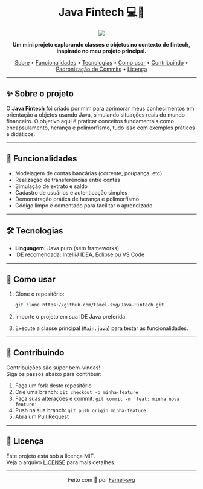 <h1 align="center">Java Fintech 💻💸</h1>

<p align="center">
  <img src="https://img.shields.io/badge/Java-ED8B00?style=for-the-badge&logo=java&logoColor=white"/>
</p>

<p align="center">
  <b>Um mini projeto explorando classes e objetos no contexto de fintech, inspirado no meu projeto principal.</b>
</p>

<p align="center">
 <a href="#-sobre-o-projeto">Sobre</a> •
 <a href="#-funcionalidades">Funcionalidades</a> •
 <a href="#-tecnologias">Tecnologias</a> •
 <a href="#-como-usar">Como usar</a> •
 <a href="#-contribuindo">Contribuindo</a> •
 <a href="#-padronização-de-commits">Padronização de Commits</a> •
 <a href="#-licença">Licença</a>
</p>

---

## ✨ Sobre o projeto

O **Java Fintech** foi criado por mim para aprimorar meus conhecimentos em orientação a objetos usando Java, simulando situações reais do mundo financeiro. O objetivo aqui é praticar conceitos fundamentais como encapsulamento, herança e polimorfismo, tudo isso com exemplos práticos e didáticos.

---

## 🚀 Funcionalidades

- Modelagem de contas bancárias (corrente, poupança, etc)
- Realização de transferências entre contas
- Simulação de extrato e saldo
- Cadastro de usuários e autenticação simples
- Demonstração prática de herança e polimorfismo
- Código limpo e comentado para facilitar o aprendizado

---

## 🛠 Tecnologias

- **Linguagem:** Java puro (sem frameworks)
- IDE recomendada: IntelliJ IDEA, Eclipse ou VS Code

---

## 🏁 Como usar

1. Clone o repositório:
   ```bash
   git clone https://github.com/Famel-svg/Java-Fintech.git
   ```

2. Importe o projeto em sua IDE Java preferida.

3. Execute a classe principal (`Main.java`) para testar as funcionalidades.

---

## 🤝 Contribuindo

Contribuições são super bem-vindas!  
Siga os passos abaixo para contribuir:

1. Faça um fork deste repositório
2. Crie uma branch: `git checkout -b minha-feature`
3. Faça suas alterações e commit: `git commit -m 'feat: minha nova feature'`
4. Push na sua branch: `git push origin minha-feature`
5. Abra um Pull Request

---

## 📄 Licença

Este projeto está sob a licença MIT.  
Veja o arquivo [LICENSE](./LICENSE) para mais detalhes.

---

<p align="center">
  Feito com 💙 por <a href="https://github.com/Famel-svg">Famel-svg</a>
</p>
